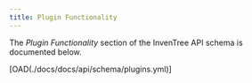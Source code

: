 ```yaml
---
title: Plugin Functionality
---
```


The *Plugin Functionality* section of the InvenTree API schema is documented below.

[OAD(./docs/docs/api/schema/plugins.yml)]
